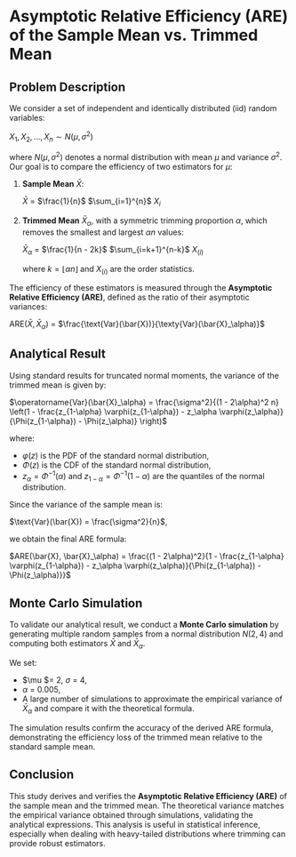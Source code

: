 # Asymptotic Relative Efficiency (ARE) of the Sample Mean vs. Trimmed Mean

## Problem Description

We consider a set of independent and identically distributed (iid) random variables:

$X_1, X_2, ..., X_n \sim N(\mu, \sigma^2)$

where $N(\mu, \sigma^2)$ denotes a normal distribution with mean $\mu$ and variance $\sigma^2$. Our goal is to compare the efficiency of two estimators for $\mu$:

1. **Sample Mean** $\bar{X}$:

   $\bar{X}$ = $\frac{1}{n}$ $\sum_{i=1}^{n}$ $X_i$

2. **Trimmed Mean** $\bar{X}_\alpha$, with a symmetric trimming proportion $\alpha$, which removes the smallest and largest $\alpha n$ values:

   $\bar{X}_\alpha$ = $\frac{1}{n - 2k}$ $\sum_{i=k+1}^{n-k}$ $X_{(i)}$

   where $k = \lfloor \alpha n \rfloor$ and $X_{(i)}$ are the order statistics.

The efficiency of these estimators is measured through the **Asymptotic Relative Efficiency (ARE)**, defined as the ratio of their asymptotic variances:

$\text{ARE}(\bar{X}, \bar{X}_\alpha)$ = $\frac{\text{Var}(\bar{X})}{\texty{Var}(\bar{X}_\alpha)}$

## Analytical Result

Using standard results for truncated normal moments, the variance of the trimmed mean is given by:

$\operatorname{Var}(\bar{X}_\alpha) = \frac{\sigma^2}{(1 - 2\alpha)^2 n} \left(1 - \frac{z_{1-\alpha} \varphi(z_{1-\alpha}) - z_\alpha \varphi(z_\alpha)}{\Phi(z_{1-\alpha}) - \Phi(z_\alpha)} \right)$

where:
- $\varphi(z)$ is the PDF of the standard normal distribution,
- $\Phi(z)$ is the CDF of the standard normal distribution,
- $z_\alpha = \Phi^{-1}(\alpha)$ and $z_{1-\alpha} = \Phi^{-1}(1 - \alpha)$ are the quantiles of the normal distribution.

Since the variance of the sample mean is:

$\text{Var}(\bar{X}) = \frac{\sigma^2}{n}$,

we obtain the final ARE formula:

$ARE(\bar{X}, \bar{X}_\alpha) = \frac{(1 - 2\alpha)^2}{1 - \frac{z_{1-\alpha} \varphi(z_{1-\alpha}) - z_\alpha \varphi(z_\alpha)}{\Phi(z_{1-\alpha}) - \Phi(z_\alpha)}}$

## Monte Carlo Simulation

To validate our analytical result, we conduct a **Monte Carlo simulation** by generating multiple random samples from a normal distribution $N(2, 4)$ and computing both estimators $\bar{X}$ and $\bar{X}_\alpha$.

We set:
- $\mu $= 2, $\sigma$ = 4,
- $\alpha$ = 0.005,
- A large number of simulations to approximate the empirical variance of $\bar{X}_\alpha$ and compare it with the theoretical formula.

The simulation results confirm the accuracy of the derived ARE formula, demonstrating the efficiency loss of the trimmed mean relative to the standard sample mean.

## Conclusion

This study derives and verifies the **Asymptotic Relative Efficiency (ARE)** of the sample mean and the trimmed mean. The theoretical variance matches the empirical variance obtained through simulations, validating the analytical expressions. This analysis is useful in statistical inference, especially when dealing with heavy-tailed distributions where trimming can provide robust estimators.
